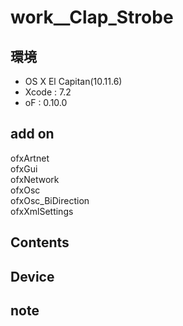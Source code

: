 # work__Clap_Strobe #

## 環境 ##
*	OS X El Capitan(10.11.6)
*	Xcode : 7.2
*	oF : 0.10.0

## add on ##
ofxArtnet  
ofxGui  
ofxNetwork  
ofxOsc  
ofxOsc_BiDirection  
ofxXmlSettings  
  
## Contents ##

## Device ##


## note ##






